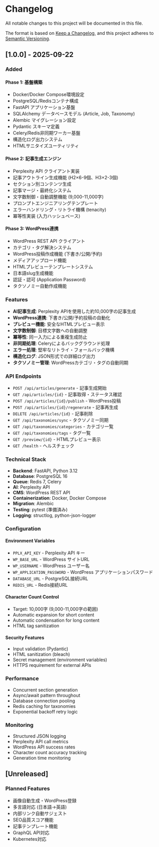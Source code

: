 # Changelog

All notable changes to this project will be documented in this file.

The format is based on [Keep a Changelog](https://keepachangelog.com/en/1.0.0/),
and this project adheres to [Semantic Versioning](https://semver.org/spec/v2.0.0.html).

## [1.0.0] - 2025-09-22

### Added

#### Phase 1: 基盤構築
- Docker/Docker Compose環境設定
- PostgreSQL/Redisコンテナ構成
- FastAPI アプリケーション基盤
- SQLAlchemy データベースモデル (Article, Job, Taxonomy)
- Alembic マイグレーション設定
- Pydantic スキーマ定義
- Celery/Redis非同期ワーカー基盤
- 構造化ログ出力システム
- HTMLサニタイズユーティリティ

#### Phase 2: 記事生成エンジン
- Perplexity API クライアント実装
- 記事アウトライン生成機能 (H2×6-9個、H3×2-3個)
- セクション別コンテンツ生成
- 記事マージ・最終化システム
- 文字数制御・自動調整機能 (9,000-11,000字)
- プロンプトエンジニアリングテンプレート
- エラーハンドリング・リトライ機構 (tenacity)
- 冪等性実装 (入力ハッシュベース)

#### Phase 3: WordPress連携
- WordPress REST API クライアント
- カテゴリ・タグ解決システム
- WordPress投稿作成機能 (下書き/公開/予約)
- メディアアップロード機能
- HTMLプレビューテンプレートシステム
- 日本語slug生成機能
- 認証・認可 (Application Password)
- タクソノミー自動作成機能

### Features

- **AI記事生成**: Perplexity APIを使用した約10,000字の記事生成
- **WordPress連携**: 下書き/公開/予約投稿の自動化
- **プレビュー機能**: 安全なHTMLプレビュー表示
- **文字数制御**: 目標文字数への自動調整
- **冪等性**: 同一入力による重複生成防止
- **非同期処理**: Celeryによるバックグラウンド処理
- **エラー処理**: 堅牢なリトライ・フォールバック機構
- **構造化ログ**: JSON形式での詳細ログ出力
- **タクソノミー管理**: WordPressカテゴリ・タグの自動同期

### API Endpoints

- `POST /api/articles/generate` - 記事生成開始
- `GET /api/articles/{id}` - 記事取得・ステータス確認
- `POST /api/articles/{id}/publish` - WordPress投稿
- `POST /api/articles/{id}/regenerate` - 記事再生成
- `DELETE /api/articles/{id}` - 記事削除
- `GET /api/taxonomies/sync` - タクソノミー同期
- `GET /api/taxonomies/categories` - カテゴリ一覧
- `GET /api/taxonomies/tags` - タグ一覧
- `GET /preview/{id}` - HTMLプレビュー表示
- `GET /health` - ヘルスチェック

### Technical Stack

- **Backend**: FastAPI, Python 3.12
- **Database**: PostgreSQL 16
- **Queue**: Redis 7, Celery
- **AI**: Perplexity API
- **CMS**: WordPress REST API
- **Containerization**: Docker, Docker Compose
- **Migration**: Alembic
- **Testing**: pytest (準備済み)
- **Logging**: structlog, python-json-logger

### Configuration

#### Environment Variables
- `PPLX_API_KEY` - Perplexity API キー
- `WP_BASE_URL` - WordPress サイトURL
- `WP_USERNAME` - WordPress ユーザー名
- `WP_APPLICATION_PASSWORD` - WordPress アプリケーションパスワード
- `DATABASE_URL` - PostgreSQL接続URL
- `REDIS_URL` - Redis接続URL

#### Character Count Control
- Target: 10,000字 (9,000-11,000字の範囲)
- Automatic expansion for short content
- Automatic condensation for long content
- HTML tag sanitization

#### Security Features
- Input validation (Pydantic)
- HTML sanitization (bleach)
- Secret management (environment variables)
- HTTPS requirement for external APIs

### Performance
- Concurrent section generation
- Async/await pattern throughout
- Database connection pooling
- Redis caching for taxonomies
- Exponential backoff retry logic

### Monitoring
- Structured JSON logging
- Perplexity API call metrics
- WordPress API success rates
- Character count accuracy tracking
- Generation time monitoring

## [Unreleased]

### Planned Features
- 画像自動生成・WordPress登録
- 多言語対応 (日本語→英語)
- 内部リンク自動サジェスト
- SEO品質スコア機能
- 記事テンプレート機能
- GraphQL API対応
- Kubernetes対応